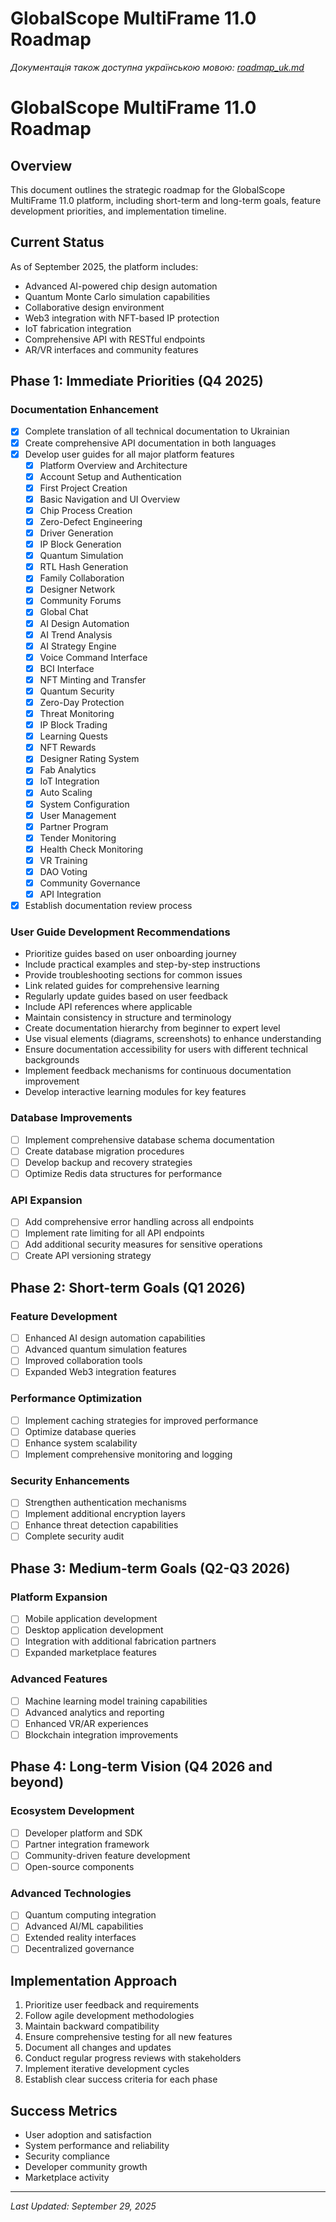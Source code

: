 # GlobalScope MultiFrame 11.0 Roadmap

*Документація також доступна українською мовою: [roadmap_uk.md](roadmap_uk.md)*

# GlobalScope MultiFrame 11.0 Roadmap

## Overview
This document outlines the strategic roadmap for the GlobalScope MultiFrame 11.0 platform, including short-term and long-term goals, feature development priorities, and implementation timeline.

## Current Status
As of September 2025, the platform includes:
- Advanced AI-powered chip design automation
- Quantum Monte Carlo simulation capabilities
- Collaborative design environment
- Web3 integration with NFT-based IP protection
- IoT fabrication integration
- Comprehensive API with RESTful endpoints
- AR/VR interfaces and community features

## Phase 1: Immediate Priorities (Q4 2025)

### Documentation Enhancement
- [x] Complete translation of all technical documentation to Ukrainian
- [x] Create comprehensive API documentation in both languages
- [x] Develop user guides for all major platform features
  - [x] Platform Overview and Architecture
  - [x] Account Setup and Authentication
  - [x] First Project Creation
  - [x] Basic Navigation and UI Overview
  - [x] Chip Process Creation
  - [x] Zero-Defect Engineering
  - [x] Driver Generation
  - [x] IP Block Generation
  - [x] Quantum Simulation
  - [x] RTL Hash Generation
  - [x] Family Collaboration
  - [x] Designer Network
  - [x] Community Forums
  - [x] Global Chat
  - [x] AI Design Automation
  - [x] AI Trend Analysis
  - [x] AI Strategy Engine
  - [x] Voice Command Interface
  - [x] BCI Interface
  - [x] NFT Minting and Transfer
  - [x] Quantum Security
  - [x] Zero-Day Protection
  - [x] Threat Monitoring
  - [x] IP Block Trading
  - [x] Learning Quests
  - [x] NFT Rewards
  - [x] Designer Rating System
  - [x] Fab Analytics
  - [x] IoT Integration
  - [x] Auto Scaling
  - [x] System Configuration
  - [x] User Management
  - [x] Partner Program
  - [x] Tender Monitoring
  - [x] Health Check Monitoring
  - [x] VR Training
  - [x] DAO Voting
  - [x] Community Governance
  - [x] API Integration
- [x] Establish documentation review process

### User Guide Development Recommendations
- Prioritize guides based on user onboarding journey
- Include practical examples and step-by-step instructions
- Provide troubleshooting sections for common issues
- Link related guides for comprehensive learning
- Regularly update guides based on user feedback
- Include API references where applicable
- Maintain consistency in structure and terminology
- Create documentation hierarchy from beginner to expert level
- Use visual elements (diagrams, screenshots) to enhance understanding
- Ensure documentation accessibility for users with different technical backgrounds
- Implement feedback mechanisms for continuous documentation improvement
- Develop interactive learning modules for key features

### Database Improvements
- [ ] Implement comprehensive database schema documentation
- [ ] Create database migration procedures
- [ ] Develop backup and recovery strategies
- [ ] Optimize Redis data structures for performance

### API Expansion
- [ ] Add comprehensive error handling across all endpoints
- [ ] Implement rate limiting for all API endpoints
- [ ] Add additional security measures for sensitive operations
- [ ] Create API versioning strategy

## Phase 2: Short-term Goals (Q1 2026)

### Feature Development
- [ ] Enhanced AI design automation capabilities
- [ ] Advanced quantum simulation features
- [ ] Improved collaboration tools
- [ ] Expanded Web3 integration features

### Performance Optimization
- [ ] Implement caching strategies for improved performance
- [ ] Optimize database queries
- [ ] Enhance system scalability
- [ ] Implement comprehensive monitoring and logging

### Security Enhancements
- [ ] Strengthen authentication mechanisms
- [ ] Implement additional encryption layers
- [ ] Enhance threat detection capabilities
- [ ] Complete security audit

## Phase 3: Medium-term Goals (Q2-Q3 2026)

### Platform Expansion
- [ ] Mobile application development
- [ ] Desktop application development
- [ ] Integration with additional fabrication partners
- [ ] Expanded marketplace features

### Advanced Features
- [ ] Machine learning model training capabilities
- [ ] Advanced analytics and reporting
- [ ] Enhanced VR/AR experiences
- [ ] Blockchain integration improvements

## Phase 4: Long-term Vision (Q4 2026 and beyond)

### Ecosystem Development
- [ ] Developer platform and SDK
- [ ] Partner integration framework
- [ ] Community-driven feature development
- [ ] Open-source components

### Advanced Technologies
- [ ] Quantum computing integration
- [ ] Advanced AI/ML capabilities
- [ ] Extended reality interfaces
- [ ] Decentralized governance

## Implementation Approach
1. Prioritize user feedback and requirements
2. Follow agile development methodologies
3. Maintain backward compatibility
4. Ensure comprehensive testing for all new features
5. Document all changes and updates
6. Conduct regular progress reviews with stakeholders
7. Implement iterative development cycles
8. Establish clear success criteria for each phase

## Success Metrics
- User adoption and satisfaction
- System performance and reliability
- Security compliance
- Developer community growth
- Marketplace activity

---

*Last Updated: September 29, 2025*
